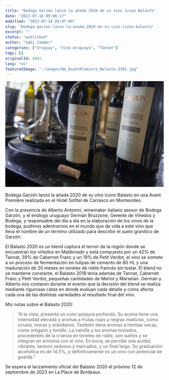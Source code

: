 ```yaml
---
title: "Bodega Garzón lanzó la añada 2020 de su vino ícono Balasto"
date: "2023-07-18 09:06:17"
modified: "2023-07-18 09:07:09"
slug: "bodega-garzon-lanzo-la-anada-2020-de-su-vino-icono-balasto"
excerpt: ""
status: "published"
author: "Gabi Zimmer"
categories: ["Uruguay", "Vino Uruguayo", "Tannat"]
tags: []
originalId: 4992
lang: "es"
featuredImage: "./images/BG_AvantPremiere_Balasto-3381.jpg"
---
```


![Bodega Garzón lanzó la añada 2020 de su vino ícono Balasto](./images/BG_AvantPremiere_Balasto-3381.jpg)

Bodega Garzón lanzó la añada 2020 de su vino ícono Balasto en una Avant Première realizada en el Hotel Sofitel de Carrasco en Montevideo.

Con la presencia de Alberto Antonini, winemaker italiano asesor de Bodega Garzón, y el enólogo uruguayo Germán Bruzzone, Gerente de Viñedos y Bodega, y responsable del día a día en la elaboración de los vinos de la bodega, pudimos adentrarnos en el mundo que da vida a este vino que lleva el nombre de un término utilizado para describir el suelo granítico de Garzón.

El Balasto 2020 es un blend captura el terroir de la región donde se encuentran los viñedos en Maldonado y está compuesto por un 42% de Tannat, 39% de Cabernet Franc y un 19% de Petit Verdot, el vino se somete a un proceso de fermentación en tulipas de cemento de 80 HL y una maduración de 20 meses en toneles de roble francés sin tostar. El blend no se mantiene constante, el Balasto 2018 tenía además de Tannat, Cabernet Franc y Petit Verdot, pequeñas cantidades de Merlot y Marselan. Germán y Alberto nos contaron durante el evento que la decisión del blend se realiza mediante rigurosas catas en donde evalúan cada detalle y cómo afecta cada una de las distintas variedades al resultado final del vino.


Mis notas sobre el Balasto 2020:



> “A la vista, presenta un color púrpura profundo. Su aroma tiene una intensidad elevada y aromas a frutas rojas y negras maduras, como ciruela, moras y arándanos. También tiene aromas a hierbas secas, como orégano y tomillo. La vainilla y los aromas tostados, procedentes de la crianza en toneles de roble, son sutiles y se integran en armonía con el vino. En boca, se percibe una acidez vibrante, taninos sedosos y marcados, y un final largo. Su graduación alcohólica es de 14.5%, y definitivamente es un vino con potencial de guarda.”


Se espera el lanzamiento oficial del Balasto 2020 el próximo 12 de septiembre de 2023 en La Place de Bordeaux.